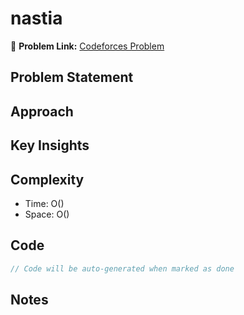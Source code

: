# nastia

🔗 **Problem Link:** [Codeforces Problem](https://codeforces.com/problemset/problem/1521/B)

## Problem Statement
<!-- Describe the problem here -->

## Approach
<!-- Explain your approach -->

## Key Insights
<!-- List key insights and tricks -->

## Complexity
- Time: O()
- Space: O()

## Code
```cpp
// Code will be auto-generated when marked as done
```

## Notes
<!-- Any additional notes -->
